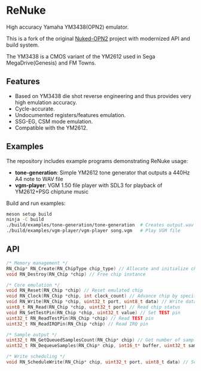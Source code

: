 # ReNuke
High accuracy Yamaha YM3438(OPN2) emulator.

This is a fork of the original [Nuked-OPN2](https://github.com/nukeykt/Nuked-OPN2) project with modernized API and build system.

The YM3438 is a CMOS variant of the YM2612 used in Sega MegaDrive(Genesis) and FM Towns.

## Features
* Based on YM3438 die shot reverse engineering and thus provides very high emulation accuracy.
* Cycle-accurate.
* Undocumented registers/features emulation.
* SSG-EG, CSM mode emulation.
* Compatible with the YM2612.

## Examples

The repository includes example programs demonstrating ReNuke usage:

- **tone-generation**: Simple YM2612 tone generator that outputs a 440Hz A4 note to WAV file
- **vgm-player**: VGM 1.50 file player with SDL3 for playback of YM2612+PSG chiptune music

Build and run examples:
```bash
meson setup build
ninja -C build
./build/examples/tone-generation/tone-generation  # Creates output.wav
./build/examples/vgm-player/vgm-player song.vgm   # Play VGM file
```

## API
```c
/* Memory management */
RN_Chip* RN_Create(RN_ChipType chip_type) // Allocate and initialize chip instance with type
void RN_Destroy(RN_Chip *chip) // Free chip instance

/* Core emulation */
void RN_Reset(RN_Chip *chip) // Reset emulated chip
void RN_Clock(RN_Chip *chip, int clock_count) // Advance chip by specified internal clock cycles
void RN_Write(RN_Chip *chip, uint32_t port, uint8_t data) // Write data to chip port
uint8_t RN_Read(RN_Chip *chip, uint32_t port) // Read chip status
void RN_SetTestPin(RN_Chip *chip, uint32_t value) // Set TEST pin
uint32_t RN_ReadTestPin(RN_Chip *chip) // Read TEST pin
uint32_t RN_ReadIRQPin(RN_Chip *chip) // Read IRQ pin

/* Sample output */
uint32_t RN_GetQueuedSamplesCount(RN_Chip* chip) // Get number of samples in queue
uint32_t RN_DequeueSamples(RN_Chip* chip, int16_t* buffer, uint32_t sample_count) // Dequeue samples

/* Write scheduling */
void RN_ScheduleWrite(RN_Chip* chip, uint32_t port, uint8_t data) // Schedule write with proper timing
```
